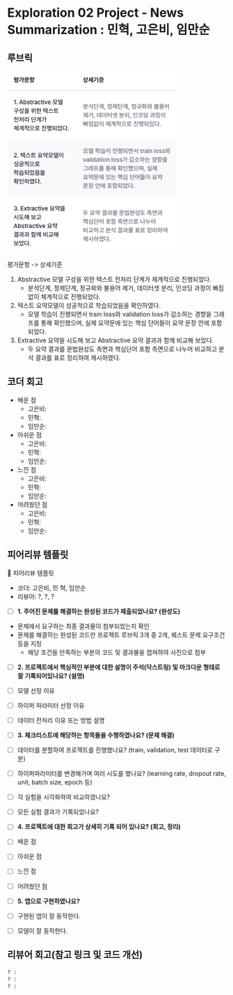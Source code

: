 # Exploration 02 Project - News Summarization : 민혁, 고은비, 임만순

## 루브릭

![alt text](readme_data/image.png)

평가문항 -> 상세기준

1. Abstractive 모델 구성을 위한 텍스트 전처리 단계가 체계적으로 진행되었다.
   - 분석단계, 정제단계, 정규화와 불용어 제거, 데이터셋 분리, 인코딩 과정이 빠짐없이 체계적으로 진행되었다.
2. 텍스트 요약모델이 성공적으로 학습되었음을 확인하였다.
   - 모델 학습이 진행되면서 train loss와 validation loss가 감소하는 경향을 그래프를 통해 확인했으며, 실제 요약문에 있는 핵심 단어들이 요약 문장 안에 포함되었다.
3. Extractive 요약을 시도해 보고 Abstractive 요약 결과과 함께 비교해 보았다.
   - 두 요약 결과를 문법완성도 측면과 핵심단어 포함 측면으로 나누어 비교하고 분석 결과를 표로 정리하여 제시하였다.

## 코더 회고

- 배운 점
  - 고은비:
  - 민혁:
  - 임만순:
- 아쉬운 점
  - 고은비:
  - 민혁:
  - 임만순:
- 느낀 점
  - 고은비:
  - 민혁:
  - 임만순:
- 어려웠던 점
  - 고은비:
  - 민혁:
  - 임만순:

## 피어리뷰 템플릿

🤔 피어리뷰 템플릿

- 코더: 고은비, 민 혁, 임만순
- 리뷰어: ?, ?, ?

- [ ]  **1. 주어진 문제를 해결하는 완성된 코드가 제출되었나요? (완성도)**
  - 문제에서 요구하는 최종 결과물이 첨부되었는지 확인
  - 문제를 해결하는 완성된 코드란 프로젝트 루브릭 3개 중 2개,
    퀘스트 문제 요구조건 등을 지칭
    - 해당 조건을 만족하는 부분의 코드 및 결과물을 캡쳐하여 사진으로 첨부

- [ ]  **2. 프로젝트에서 핵심적인 부분에 대한 설명이 주석(닥스트링) 및 마크다운 형태로 잘 기록되어있나요? (설명)**
  - [ ]  모델 선정 이유
  - [ ]  하이퍼 파라미터 선정 이유
  - [ ]  데이터 전처리 이유 또는 방법 설명

- [ ]  **3. 체크리스트에 해당하는 항목들을 수행하였나요? (문제 해결)**
  - [ ]  데이터를 분할하여 프로젝트를 진행했나요? (train, validation, test 데이터로 구분)
  - [ ]  하이퍼파라미터를 변경해가며 여러 시도를 했나요? (learning rate, dropout rate, unit, batch size, epoch 등)
  - [ ]  각 실험을 시각화하여 비교하였나요?
  - [ ]  모든 실험 결과가 기록되었나요?

- [ ]  **4. 프로젝트에 대한 회고가 상세히 기록 되어 있나요? (회고, 정리)**
  - [ ]  배운 점
  - [ ]  아쉬운 점
  - [ ]  느낀 점
  - [ ]  어려웠던 점

- [ ]  **5.  앱으로 구현하였나요?**
  - [ ]  구현된 앱이 잘 동작한다.
  - [ ]  모델이 잘 동작한다.

## 리뷰어 회고(참고 링크 및 코드 개선)

```Plaintext
? :
? :
? :
```
